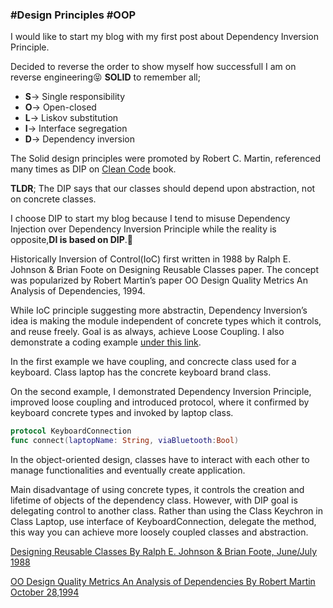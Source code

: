 ### #Design Principles #OOP

I would like to start my blog with my first post about Dependency Inversion Principle. 

Decided to reverse the order to show myself how successfull I am on reverse engineering😝
**SOLID** to remember all;
- **S**-> Single responsibility 
- **O**-> Open-closed
- **L**-> Liskov substitution
- **I**-> Interface segregation
- **D**-> Dependency inversion

The Solid design principles were promoted by Robert C. Martin, referenced many times as DIP on [Clean Code](https://www.amazon.com/dp/0132350882/ref=cm_sw_em_r_mt_dp_CEBYC0H1FXGR5FE5JVND) book.

**TLDR**; The DIP says that our classes should depend upon abstraction, not on concrete classes. 

I choose DIP to start my blog because I tend to misuse Dependency Injection over Dependency Inversion Principle while the reality is opposite,**DI is based on DIP**. 

Historically Inversion of Control(IoC) first written in 1988 by Ralph E. Johnson & Brian Foote on Designing Reusable Classes paper. The concept was popularized by Robert Martin’s paper OO Design Quality Metrics An Analysis of Dependencies, 1994. 

While IoC principle suggesting more abstractin, Dependency Inversion’s idea is making the module independent of concrete types which it controls, and reuse freely. 
Goal is as always, achieve Loose Coupling. I also demonstrate a coding example [under this link](https://github.com/YigitCiray/DesignPatternsAndPrinciples/blob/main/Design%20Principles/Dependency%20Inversion%20Principe.playground/Contents.swift).

In the first example we have coupling, and concrecte class used for a keyboard.
Class laptop has the concrete keyboard brand class. 

On the second example, I demonstrated Dependency Inversion Principle, improved loose coupling and introduced protocol, where it confirmed by keyboard concrete types and invoked by laptop class.

```swift
protocol KeyboardConnection 
func connect(laptopName: String, viaBluetooth:Bool)
```

In the object-oriented design, classes have to interact with each other to manage functionalities and eventually create application.

Main disadvantage of using concrete types, it controls the creation and lifetime of objects of the dependency class. However, with DIP goal is delegating control to another class. Rather than using the Class Keychron in Class Laptop, use interface of KeyboardConnection, delegate the method, this way you can achieve more loosely coupled classes and abstraction.


[Designing Reusable Classes By Ralph E. Johnson & Brian Foote, June/July 1988](https://www.cse.msu.edu/~cse870/Input/SS2002/MiniProject/Sources/DRC.pdf)

[OO Design Quality Metrics An Analysis of Dependencies By Robert Martin October 28,1994](https://linux.ime.usp.br/~joaomm/mac499/arquivos/referencias/oodmetrics.pdf)
